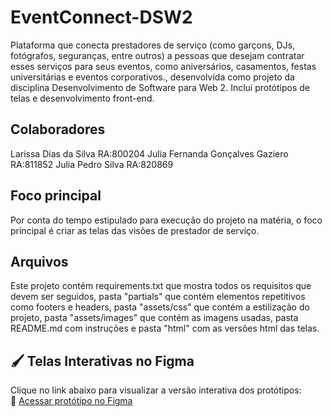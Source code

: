 # EventConnect-DSW2
Plataforma que conecta prestadores de serviço (como garçons, DJs, fotógrafos, seguranças, entre outros) a pessoas que desejam contratar esses serviços para seus eventos, como aniversários, casamentos, festas universitárias e eventos corporativos., desenvolvida como projeto da disciplina Desenvolvimento de Software para Web 2. Inclui protótipos de telas e desenvolvimento front-end.

## Colaboradores
Larissa Dias da Silva RA:800204
Julia Fernanda Gonçalves Gaziero RA:811852
Julia Pedro Silva RA:820869

## Foco principal
Por conta do tempo estipulado para execução do projeto na matéria, o foco principal é criar as telas das visões de prestador de serviço.

## Arquivos
Este projeto contém requirements.txt que mostra todos os requisitos que devem ser seguidos, pasta "partials" que contém elementos repetitivos como footers e headers, pasta "assets/css" que contém a estilização do projeto, pasta "assets/images" que contém as imagens usadas, pasta README.md com instruções e pasta "html" com as versões html das telas.

## 🖌️ Telas Interativas no Figma

Clique no link abaixo para visualizar a versão interativa dos protótipos:  
🔗 [Acessar protótipo no Figma](https://www.figma.com/proto/LOHfXdmZYKsxo2BVm3GpW3/Event-Connect-entrega-2?node-id=2017-285&p=f&t=bICYrwV2wLATtmzS-1&scaling=min-zoom&content-scaling=fixed&page-id=2008%3A8&starting-point-node-id=2017%3A285&show-proto-sidebar=1)
